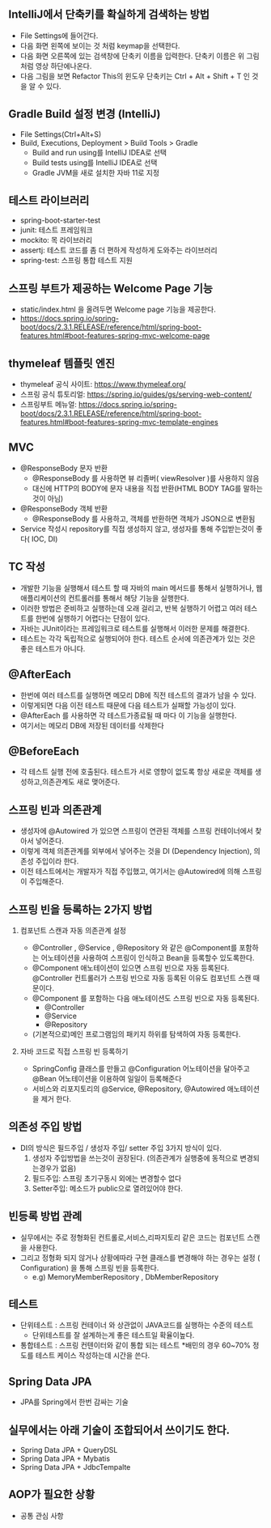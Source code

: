 
## IntelliJ에서 단축키를 확실하게 검색하는 방법
  * File Settings에 들어간다.
  * 다음 화면 왼쪽에 보이는 것 처럼 keymap을 선택한다.
  * 다음 화면 오른쪽에 있는 검색창에 단축키 이름을 입력한다. 단축키 이름은 위 그림 처럼 영상 하단에나온다.
  * 다음 그림을 보면 Refactor This의 윈도우 단축키는 Ctrl + Alt + Shift + T 인 것을 알 수 있다.

## Gradle Build 설정 변경 (IntelliJ) 
  * File Settings(Ctrl+Alt+S)
  * Build, Executions, Deployment > Build Tools > Gradle  
    * Build and run using를 IntelliJ IDEA로 선택
    * Build tests using를 IntelliJ IDEA로 선택
    * Gradle JVM을 새로 설치한 자바 11로 지정

## 테스트 라이브러리
  * spring-boot-starter-test
  * junit: 테스트 프레임워크
  * mockito: 목 라이브러리
  * assertj: 테스트 코드를 좀 더 편하게 작성하게 도와주는 라이브러리
  * spring-test: 스프링 통합 테스트 지원

## 스프링 부트가 제공하는 Welcome Page 기능
  * static/index.html 을 올려두면 Welcome page 기능을 제공한다.
  * https://docs.spring.io/spring-boot/docs/2.3.1.RELEASE/reference/html/spring-boot-features.html#boot-features-spring-mvc-welcome-page

## thymeleaf 템플릿 엔진
  * thymeleaf 공식 사이트: https://www.thymeleaf.org/
  * 스프링 공식 튜토리얼: https://spring.io/guides/gs/serving-web-content/
  * 스프링부트 메뉴얼: https://docs.spring.io/spring-boot/docs/2.3.1.RELEASE/reference/html/spring-boot-features.html#boot-features-spring-mvc-template-engines

## MVC 
  * @ResponseBody 문자 반환
    * @ResponseBody 를 사용하면 뷰 리졸버( viewResolver )를 사용하지 않음
    * 대신에 HTTP의 BODY에 문자 내용을 직접 반환(HTML BODY TAG를 말하는 것이 아님)
  * @ResponseBody 객체 반환
    * @ResponseBody 를 사용하고, 객체를 반환하면 객체가 JSON으로 변환됨 
  * Service 작성시 repository를 직접 생성하지 않고, 생성자를 통해 주입받는것이 좋다( IOC, DI) 

## TC 작성 
  * 개발한 기능을 실행해서 테스트 할 때 자바의 main 메서드를 통해서 실행하거나, 웹 애플리케이션의 컨트롤러를 통해서 해당 기능을 실행한다.
  * 이러한 방법은 준비하고 실행하는데 오래 걸리고, 반복 실행하기 어렵고 여러 테스트를 한번에 실행하기 어렵다는 단점이 있다. 
  * 자바는 JUnit이라는 프레임워크로 테스트를 실행해서 이러한 문제를 해결한다.
  * 테스트는 각각 독립적으로 실행되어야 한다. 테스트 순서에 의존관계가 있는 것은 좋은 테스트가 아니다.

## @AfterEach  
  * 한번에 여러 테스트를 실행하면 메모리 DB에 직전 테스트의 결과가 남을 수 있다. 
  * 이렇게되면 다음 이전 테스트 때문에 다음 테스트가 실패할 가능성이 있다.
  * @AfterEach 를 사용하면 각 테스트가종료될 때 마다 이 기능을 실행한다.
  * 여기서는 메모리 DB에 저장된 데이터를 삭제한다

## @BeforeEach 
  * 각 테스트 실행 전에 호출된다. 테스트가 서로 영향이 없도록 항상 새로운 객체를 생성하고,의존관계도 새로 맺어준다.

## 스프링 빈과 의존관계
  * 생성자에 @Autowired 가 있으면 스프링이 연관된 객체를 스프링 컨테이너에서 찾아서 넣어준다. 
  * 이렇게 객체 의존관계를 외부에서 넣어주는 것을 DI (Dependency Injection), 의존성 주입이라 한다.
  * 이전 테스트에서는 개발자가 직접 주입했고, 여기서는 @Autowired에 의해 스프링이 주입해준다.

## 스프링 빈을 등록하는 2가지 방법
  1. 컴포넌트 스캔과 자동 의존관계 설정
     * @Controller , @Service , @Repository 와 같은 @Component를 포함하는 어노테이션을 사용하여 스프링이 인식하고 Bean을 등록할수 있도록한다.
     * @Component 애노테이션이 있으면 스프링 빈으로 자동 등록된다. @Controller 컨트롤러가 스프링 빈으로 자동 등록된 이유도 컴포넌트 스캔 때문이다.
     * @Component 를 포함하는 다음 애노테이션도 스프링 빈으로 자동 등록된다.
        * @Controller
        * @Service
        * @Repository
     * (기본적으로)메인 프로그램임의 패키지 하위를 탐색하여 자동 등록한다.

  2. 자바 코드로 직접 스프링 빈 등록하기
     * SpringConfig 클래스를 만들고 @Configuration 어노테이션을 달아주고  @Bean 어노테이션을 이용하여 일일이 등록해준다
     * 서비스와 리포지토리의 @Service, @Repository, @Autowired 애노테이션을 제거 한다. 

## 의존성 주입 방법 
  * DI의 방식은  필드주입 / 생성자 주입/ setter 주입 3가지 방식이 있다.
    1. 생성자 주입방법을 쓰는것이 권장된다. (의존관계가 실행중에 동적으로 변경되는경우가 없음)
    2. 필드주입: 스프링 초기구동시 외에는 변경할수 없다
    3. Setter주입: 메소드가 public으로 열려있어야 한다.

## 빈등록 방법 관례 
  * 실무에서는 주로 정형화된 컨트롤로,서비스,리파지토리 같은 코드는 컴포넌트 스캔을 사용한다.
  * 그리고 정형화 되지 않거나 상황에따라 구현 클래스를 변경해야 하는 경우는 설정 ( Configuration)  을 통해 스프링 빈을 등록한다.
     * e.g)  MemoryMemberRepository  ,   DbMemberRepository

## 테스트 
  * 단위테스트 : 스프링 컨테이너 와 상관없이 JAVA코드를 실행하는 수준의 테스트
    * 단위테스트를 잘 설계하는게 좋은 테스트일 확율이높다.
  * 통합테스트 : 스프링 컨텐이터와 같이 통합 되는 테스트
    *배민의 경우 60~70% 정도를 테스트 케이스 작성하는데 시간을 쓴다.

## Spring Data JPA
  * JPA를 Spring에서 한번 감싸는 기술 

## 실무에서는 아래 기술이 조합되어서 쓰이기도 한다.
  * Spring Data JPA + QueryDSL
  * Spring Data JPA + Mybatis
  * Spring Data JPA + JdbcTempalte

## AOP가 필요한 상황 
  * 공통 관심 사항




